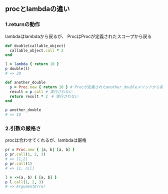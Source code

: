 ## procとlambdaの違い

### 1.returnの動作

lambdaはlambdaから戻るが、
ProcはProcが定義されたスコープから戻る

```ruby
def double(callable_object)
  callable_object.call * 2
end

l = lambda { return 10 }
p double(l)
# => 20
```

```ruby
def another_double
  p = Proc.new { return 10 } # Procが定義されたanother_doubleメソッドから戻る
  result = p.call # 実行されない
  return result * 2　# 実行されない
end

p another_double
# => 10
```

### 2.引数の厳格さ

procは合わせてくれるが、lambdaは厳格

```ruby
pr = Proc.new { |a, b| [a, b] }
p pr.call(1, 2, 3)
# => [1,2]
p pr.call(1)
# => [1, nil]

l = ->(a, b) { [a, b] }
p l.call(1, 2, 3)
# => ArgumentError
```

